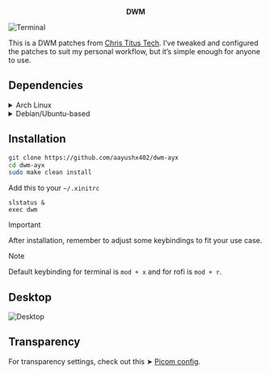 <p align="center"> <strong>DWM</strong>  </p>

![Terminal](https://github.com/aayushx402/images/blob/main/dwm/2024-08-24_00-24.png)

This is a DWM patches from [Chris Titus Tech](https://github.com/ChrisTitusTech/dwm-titus). I’ve tweaked and configured the patches to suit my personal workflow, but it’s simple enough for anyone to use.

## Dependencies

<details>
  <summary>Arch Linux</summary>

To install the required packages, run:

```bash
sudo pacman -S --needed base-devel git libx11 libxcb libxinerama libxft imlib2
```

</details> <details> <summary>Debian/Ubuntu-based</summary>
To install the required packages, run:

```bash
sudo apt install build-essential git libx11-dev libx11-xcb-dev libxcb-res0-dev libxinerama-dev libxft-dev libimlib2-dev
```
</details>

## Installation

```bash
git clone https://github.com/aayushx402/dwm-ayx
cd dwm-ayx
sudo make clean install
```

Add this to your `~/.xinitrc`

```
slstatus &
exec dwm
```

> [!IMPORTANT]
> After installation, remember to adjust some keybindings to fit your use case.

> [!NOTE]
> Default keybinding for terminal is `mod + x` and for rofi is `mod + r`.

## Desktop
![Desktop](https://github.com/aayushx402/images/blob/main/dwm/2024-08-23_22-08_1.png)

## Transparency

For transparency settings, check out this ➤ [Picom config](https://github.com/aayushx402/i3-CatDotfiles/blob/main/picom/picom.conf).


